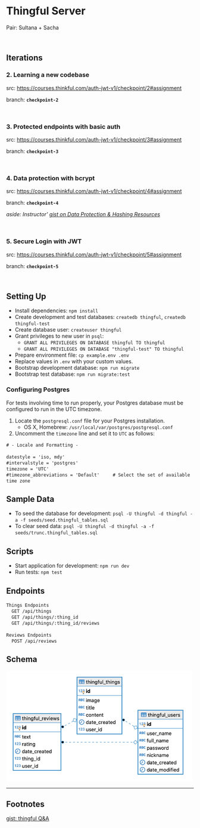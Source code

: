 # Thingful Server

Pair: Sultana + Sacha

<br />

## Iterations

### 2. Learning a new codebase 
src: https://courses.thinkful.com/auth-jwt-v1/checkpoint/2#assignment

branch: **`checkpoint-2`**

<br />

### 3. Protected endpoints with basic auth
src: https://courses.thinkful.com/auth-jwt-v1/checkpoint/3#assignment

branch: **`checkpoint-3`**

<br />

### 4. Data protection with bcrypt
src: https://courses.thinkful.com/auth-jwt-v1/checkpoint/4#assignment

branch: **`checkpoint-4`**

_aside: Instructor' [gist on Data Protection & Hashing Resources](https://gist.github.com/ninjames101/1f44ef1083cfda45698bfc73de84a788)_

<br />

### 5. Secure Login with JWT
src: https://courses.thinkful.com/auth-jwt-v1/checkpoint/5#assignment

branch: **`checkpoint-5`**

<br />

## Setting Up

- Install dependencies: `npm install`
- Create development and test databases: `createdb thingful`, `createdb thingful-test`
- Create database user: `createuser thingful`
- Grant privileges to new user in `psql`:
  - `GRANT ALL PRIVILEGES ON DATABASE thingful TO thingful`
  - `GRANT ALL PRIVILEGES ON DATABASE "thingful-test" TO thingful`
- Prepare environment file: `cp example.env .env`
- Replace values in `.env` with your custom values.
- Bootstrap development database: `npm run migrate`
- Bootstrap test database: `npm run migrate:test`

### Configuring Postgres

For tests involving time to run properly, your Postgres database must be configured to run in the UTC timezone.

1. Locate the `postgresql.conf` file for your Postgres installation.
    - OS X, Homebrew: `/usr/local/var/postgres/postgresql.conf`
2. Uncomment the `timezone` line and set it to `UTC` as follows:

```
# - Locale and Formatting -

datestyle = 'iso, mdy'
#intervalstyle = 'postgres'
timezone = 'UTC'
#timezone_abbreviations = 'Default'     # Select the set of available time zone
```

## Sample Data

- To seed the database for development: `psql -U thingful -d thingful -a -f seeds/seed.thingful_tables.sql`
- To clear seed data: `psql -U thingful -d thingful -a -f seeds/trunc.thingful_tables.sql`

## Scripts

- Start application for development: `npm run dev`
- Run tests: `npm test`

## Endpoints

```
Things Endpoints
  GET /api/things
  GET /api/things/:thing_id
  GET /api/things/:thing_id/reviews

Reviews Endpoints
  POST /api/reviews
```

## Schema

<img src="/migrations/erd_thingful.png" alt="Entity Relationship Diagram" width="500px">

<hr />

## Footnotes

[gist: thingful Q&A](https://gist.github.com/artificialarea/0e7fb264a39468a4710cac08543484e7)


